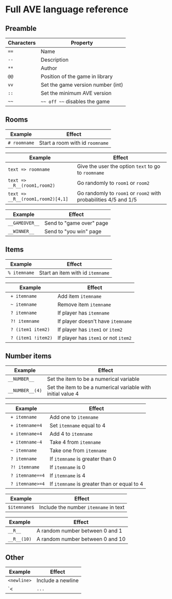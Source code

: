 Full AVE language reference
===========================

Preamble
--------

| Characters | Property                          |
| ---------- | --------------------------------- |
| `==`       | Name                              |
| `--`       | Description                       |
| `**`       | Author                            |
| `@@`       | Position of the game in library   |
| `vv`       | Set the game version number (int) |
| `::`       | Set the minimum AVE version       |
| `~~`       | `~~ off ~~` disables the game     |

Rooms
-----

| Example      | Effect                           |
| ------------ | -------------------------------- |
| `# roomname` | Start a room with id `roomname`  |

| Example                           | Effect                                                           |
| --------------------------------- | ---------------------------------------------------------------- |
| `text => roomname`                | Give the user the option `text` to go to `roomname`              |
| `text => __R__(room1,room2)`      | Go randomly to `room1` or `room2`                                |
| `text => __R__(room1,room2)[4,1]` | Go randomly to `room1` or `room2` with probabilities 4/5 and 1/5 |

| Example        | Effect                   |
| -------------- | ------------------------ |
| `__GAMEOVER__` | Send to "game over" page |
| `__WINNER__`   | Send to "you win" page   |

Items
-----

| Example      | Effect                           |
| ------------ | -------------------------------- |
| `% itemname` | Start an item with id `itemname` |


| Example              | Effect                               |
| -------------------- | ------------------------------------ |
| ` + itemname`        | Add item `itemname`                  |
| ` ~ itemname`        | Remove item `itemname`               |
| ` ? itemname`        | If player has `itemname`             |
| ` ?! itemname`       | If player doesn't have `itemname`    |
| ` ? (item1 item2)`   | If player has `item1` or `item2`     |
| ` ? (item1 !item2)`  | If player has `item1` or not `item2` |

Number items
------------

| Example         | Effect                                                       |
| --------------- | ------------------------------------------------------------ |
| `__NUMBER__`    | Set the item to be a numerical variable                      |
| `__NUMBER__(4)` | Set the item to be a numerical variable with initial value 4 |

| Example          | Effect                                      |
| ---------------- | ------------------------------------------- |
| ` + itemname`    | Add one to `itemname`                       |
| ` + itemname=4`  | Set `itemname` equal to 4                   |
| ` + itemname+4`  | Add 4 to `itemname`                         |
| ` + itemname-4`  | Take 4 from `itemname`                      |
| ` ~ itemname`    | Take one from `itemname`                    |
| ` ? itemname`    | If `itemname` is greater than 0             |
| ` ?! itemname`   | If `itemname` is 0                          |
| ` ? itemname==4` | If `itemname` is 4                          |
| ` ? itemname>=4` | If `itemname` is greater than or equal to 4 |

| Example      | Effect                                |
| ------------ | ------------------------------------- |
| `$itemname$` | Include the number `itemname` in text |

| Example     | Effect                           |
| ----------- | -------------------------------- |
| `__R__`     | A random number between 0 and 1  |
| `__R__(10)` | A random number between 0 and 10 |

Other
-----

| Example        | Effect                                    |
| -------------- | ----------------------------------------- |
| `<newline>`    | Include a newline                         |
| `<|` ... `|>`  | Escape text                               |
